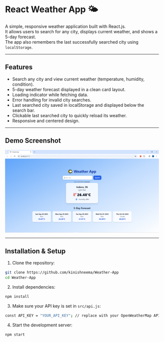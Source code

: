 # React Weather App 🌤️

A simple, responsive weather application built with React.js.  
It allows users to search for any city, displays current weather, and shows a 5-day forecast.  
The app also remembers the last successfully searched city using `localStorage`.

---

## **Features**

- Search any city and view current weather (temperature, humidity, condition).
- 5-day weather forecast displayed in a clean card layout.
- Loading indicator while fetching data.
- Error handling for invalid city searches.
- Last searched city saved in localStorage and displayed below the search bar.
- Clickable last searched city to quickly reload its weather.
- Responsive and centered design.

---

## **Demo Screenshot**

![Weather App Screenshot](src/assets/Weather-App-Screenshot.png)

---

## **Installation & Setup**

1. Clone the repository:

```bash
git clone https://github.com/kinishneema/Weather-App
cd Weather-App
```

2. Install dependencies:

```bash
npm install
```

3. Make sure your API key is set in `src/api.js`:

```bash
const API_KEY = "YOUR_API_KEY"; // replace with your OpenWeatherMap API key
```

4. Start the development server:

```bash
npm start
```
